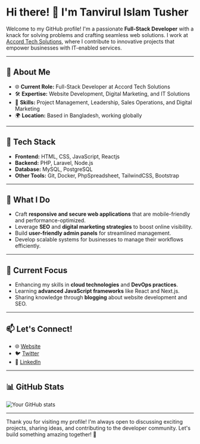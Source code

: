 # Hi there! 👋 I'm Tanvirul Islam Tusher

Welcome to my GitHub profile! I'm a passionate **Full-Stack Developer** with a knack for solving problems and crafting seamless web solutions. I work at [Accord Tech Solutions](https://www.accordtechsolutions.com), where I contribute to innovative projects that empower businesses with IT-enabled services.

---

## 🚀 About Me
- 🌐 **Current Role:** Full-Stack Developer at Accord Tech Solutions
- 🛠️ **Expertise:** Website Development, Digital Marketing, and IT Solutions
- 🎯 **Skills:** Project Management, Leadership, Sales Operations, and Digital Marketing
- 🌍 **Location:** Based in Bangladesh, working globally

---

## 🔧 Tech Stack
- **Frontend:** HTML, CSS, JavaScript, Reactjs
- **Backend:** PHP, Laravel, Node.js
- **Database:** MySQL, PostgreSQL
- **Other Tools:** Git, Docker, PhpSpreadsheet, TailwindCSS, Bootstrap

---

## 🌟 What I Do
- Craft **responsive and secure web applications** that are mobile-friendly and performance-optimized.
- Leverage **SEO** and **digital marketing strategies** to boost online visibility.
- Build **user-friendly admin panels** for streamlined management.
- Develop scalable systems for businesses to manage their workflows efficiently.

---

## 🌱 Current Focus
- Enhancing my skills in **cloud technologies** and **DevOps practices**.
- Learning **advanced JavaScript frameworks** like React and Next.js.
- Sharing knowledge through **blogging** about website development and SEO.

---

## 📫 Let's Connect!
- 🌐 [Website](https://www.accordtechsolutions.com)
- 🐦 [Twitter](https://x.com/tanvirul_tusher)
- 💼 [LinkedIn](https://bd.linkedin.com/in/tanvirul-islam-tusher-87982789?trk=people-guest_people_search-card)

---

## 📊 GitHub Stats
![Your GitHub stats](https://github-readme-stats.vercel.app/api?username=tusherATS&show_icons=true&theme=radical)

---

Thank you for visiting my profile! I'm always open to discussing exciting projects, sharing ideas, and contributing to the developer community. Let's build something amazing together! 🚀
